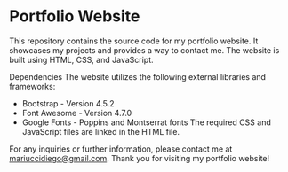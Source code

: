 # Portfolio Website

This repository contains the source code for my portfolio website. It showcases my projects and provides a way to contact me. The website is built using HTML, CSS, and JavaScript.

Dependencies
The website utilizes the following external libraries and frameworks:

* Bootstrap - Version 4.5.2
* Font Awesome - Version 4.7.0
* Google Fonts - Poppins and Montserrat fonts
The required CSS and JavaScript files are linked in the HTML file.

For any inquiries or further information, please contact me at mariuccidiego@gmail.com. Thank you for visiting my portfolio website!
